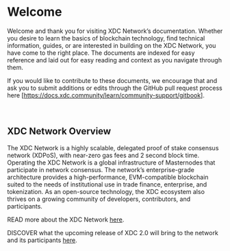 # Welcome

Welcome and thank you for visiting XDC Network’s documentation. Whether you desire to learn the basics of blockchain technology, find technical information, guides, or are interested in building on the XDC Network, you have come to the right place. The documents are indexed for easy reference and laid out for easy reading and context as you navigate through them.

If you would like to contribute to these documents, we encourage that and ask you to submit additions or edits through the GitHub pull request process here [https://docs.xdc.community/learn/community-support/gitbook].
<br>
<br>
<br>

## XDC Network Overview
The XDC Network is a highly scalable, delegated proof of stake consensus network (XDPoS), with near-zero gas fees and 2 second block time. Operating the XDC Network is a global infrastructure of Masternodes that participate in network consensus. The network’s enterprise-grade architecture provides a high-performance, EVM-compatible blockchain suited to the needs of institutional use in trade finance, enterprise, and tokenization. As an open-source technology, the XDC ecosystem also thrives on a growing community of developers, contributors, and participants.


READ more about the XDC Network [here](https://docs.xdc.community/get-started/blockchain-basics/why-xdc-network).

DISCOVER what the upcoming release of XDC 2.0 will bring to the network and its participants [here](https://docs.xdc.community/get-started/xdc-design/xdpos-2.0).
